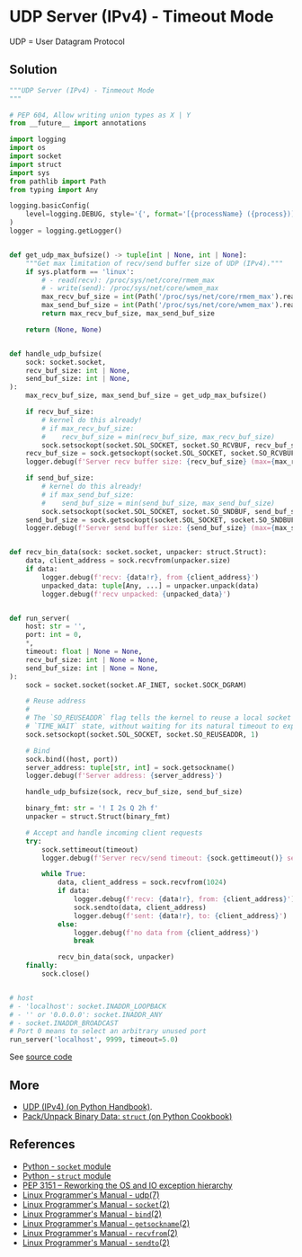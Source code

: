 # UDP Server (IPv4) - Timeout Mode

UDP = User Datagram Protocol

## Solution

```python
"""UDP Server (IPv4) - Tinmeout Mode
"""

# PEP 604, Allow writing union types as X | Y
from __future__ import annotations

import logging
import os
import socket
import struct
import sys
from pathlib import Path
from typing import Any

logging.basicConfig(
    level=logging.DEBUG, style='{', format='[{processName} ({process})] {message}'
)
logger = logging.getLogger()


def get_udp_max_bufsize() -> tuple[int | None, int | None]:
    """Get max limitation of recv/send buffer size of UDP (IPv4)."""
    if sys.platform == 'linux':
        # - read(recv): /proc/sys/net/core/rmem_max
        # - write(send): /proc/sys/net/core/wmem_max
        max_recv_buf_size = int(Path('/proc/sys/net/core/rmem_max').read_text().strip())
        max_send_buf_size = int(Path('/proc/sys/net/core/wmem_max').read_text().strip())
        return max_recv_buf_size, max_send_buf_size

    return (None, None)


def handle_udp_bufsize(
    sock: socket.socket,
    recv_buf_size: int | None,
    send_buf_size: int | None,
):
    max_recv_buf_size, max_send_buf_size = get_udp_max_bufsize()

    if recv_buf_size:
        # kernel do this already!
        # if max_recv_buf_size:
        #    recv_buf_size = min(recv_buf_size, max_recv_buf_size)
        sock.setsockopt(socket.SOL_SOCKET, socket.SO_RCVBUF, recv_buf_size)
    recv_buf_size = sock.getsockopt(socket.SOL_SOCKET, socket.SO_RCVBUF)
    logger.debug(f'Server recv buffer size: {recv_buf_size} (max={max_recv_buf_size})')

    if send_buf_size:
        # kernel do this already!
        # if max_send_buf_size:
        #    send_buf_size = min(send_buf_size, max_send_buf_size)
        sock.setsockopt(socket.SOL_SOCKET, socket.SO_SNDBUF, send_buf_size)
    send_buf_size = sock.getsockopt(socket.SOL_SOCKET, socket.SO_SNDBUF)
    logger.debug(f'Server send buffer size: {send_buf_size} (max={max_send_buf_size})')


def recv_bin_data(sock: socket.socket, unpacker: struct.Struct):
    data, client_address = sock.recvfrom(unpacker.size)
    if data:
        logger.debug(f'recv: {data!r}, from {client_address}')
        unpacked_data: tuple[Any, ...] = unpacker.unpack(data)
        logger.debug(f'recv unpacked: {unpacked_data}')


def run_server(
    host: str = '',
    port: int = 0,
    *,
    timeout: float | None = None,
    recv_buf_size: int | None = None,
    send_buf_size: int | None = None,
):
    sock = socket.socket(socket.AF_INET, socket.SOCK_DGRAM)

    # Reuse address
    #
    # The `SO_REUSEADDR` flag tells the kernel to reuse a local socket in
    # `TIME_WAIT` state, without waiting for its natural timeout to expire
    sock.setsockopt(socket.SOL_SOCKET, socket.SO_REUSEADDR, 1)

    # Bind
    sock.bind((host, port))
    server_address: tuple[str, int] = sock.getsockname()
    logger.debug(f'Server address: {server_address}')

    handle_udp_bufsize(sock, recv_buf_size, send_buf_size)

    binary_fmt: str = '! I 2s Q 2h f'
    unpacker = struct.Struct(binary_fmt)

    # Accept and handle incoming client requests
    try:
        sock.settimeout(timeout)
        logger.debug(f'Server recv/send timeout: {sock.gettimeout()} seconds')

        while True:
            data, client_address = sock.recvfrom(1024)
            if data:
                logger.debug(f'recv: {data!r}, from: {client_address}')
                sock.sendto(data, client_address)
                logger.debug(f'sent: {data!r}, to: {client_address}')
            else:
                logger.debug(f'no data from {client_address}')
                break

            recv_bin_data(sock, unpacker)
    finally:
        sock.close()


# host
# - 'localhost': socket.INADDR_LOOPBACK
# - '' or '0.0.0.0': socket.INADDR_ANY
# - socket.INADDR_BROADCAST
# Port 0 means to select an arbitrary unused port
run_server('localhost', 9999, timeout=5.0)
```

See [source code](https://github.com/leven-cn/python-cookbook/blob/main/examples/core/udp_server_ipv4_timeout.py)

## More

- [UDP (IPv4) (on Python Handbook)](https://leven-cn.github.io/python-handbook/recipes/core/udp_ipv4).
- [Pack/Unpack Binary Data: `struct` (on Python Cookbook)](struct)

## References

- [Python - `socket` module](https://docs.python.org/3/library/socket.html)
- [Python - `struct` module](https://docs.python.org/3/library/struct.html)
- [PEP 3151 – Reworking the OS and IO exception hierarchy](https://peps.python.org/pep-3151/)
- [Linux Programmer's Manual - udp(7)](https://manpages.debian.org/bullseye/manpages/udp.7.en.html)
- [Linux Programmer's Manual - `socket`(2)](https://manpages.debian.org/bullseye/manpages-dev/socket.2.en.html)
- [Linux Programmer's Manual - `bind`(2)](https://manpages.debian.org/bullseye/manpages-dev/bind.2.en.html)
- [Linux Programmer's Manual - `getsockname`(2)](https://manpages.debian.org/bullseye/manpages-dev/getsockname.2.en.html)
- [Linux Programmer's Manual - `recvfrom`(2)](https://manpages.debian.org/bullseye/manpages-dev/recv.2.en.html)
- [Linux Programmer's Manual - `sendto`(2)](https://manpages.debian.org/bullseye/manpages-dev/send.2.en.html)
